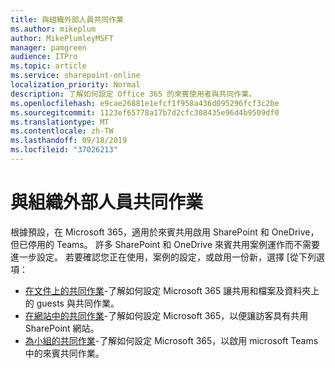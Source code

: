 ```yaml
---
title: 與組織外部人員共同作業
ms.author: mikeplum
author: MikePlumleyMSFT
manager: pamgreen
audience: ITPro
ms.topic: article
ms.service: sharepoint-online
localization_priority: Normal
description: 了解如何設定 Office 365 的來賓使用者與共同作業。
ms.openlocfilehash: e9cae26881e1efcf1f958a436d095296fcf3c2be
ms.sourcegitcommit: 1123ef65778a17b7d2cfc308435e96d4b9509df0
ms.translationtype: MT
ms.contentlocale: zh-TW
ms.lasthandoff: 09/18/2019
ms.locfileid: "37026213"
---
```

# <a name="collaborating-with-people-outside-your-organization"></a>與組織外部人員共同作業

根據預設，在 Microsoft 365，適用於來賓共用啟用 SharePoint 和 OneDrive，但已停用的 Teams。 許多 SharePoint 和 OneDrive 來賓共用案例運作而不需要進一步設定。 若要確認您正在使用，案例的設定，或啟用一份新，選擇 [從下列選項：

- [在文件上的共同作業](collaborate-on-documents.md)-了解如何設定 Microsoft 365 讓共用和檔案及資料夾上的 guests 與共同作業。
- [在網站中的共同作業](collaborate-in-a-site.md)-了解如何設定 Microsoft 365，以便讓訪客具有共用 SharePoint 網站。
- [為小組的共同作業](collaborate-as-a-team.md)-了解如何設定 Microsoft 365，以啟用 microsoft Teams 中的來賓共同作業。


